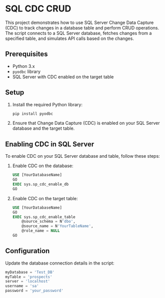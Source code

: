 # SQL CDC CRUD

This project demonstrates how to use SQL Server Change Data Capture (CDC) to track changes in a database table and perform CRUD operations. The script connects to a SQL Server database, fetches changes from a specified table, and simulates API calls based on the changes.

## Prerequisites

- Python 3.x
- `pyodbc` library
- SQL Server with CDC enabled on the target table

## Setup

1. Install the required Python library:
    ```sh
    pip install pyodbc
    ```

2. Ensure that Change Data Capture (CDC) is enabled on your SQL Server database and the target table.

## Enabling CDC in SQL Server

To enable CDC on your SQL Server database and table, follow these steps:

1. Enable CDC on the database:
    ```sql
    USE [YourDatabaseName]
    GO
    EXEC sys.sp_cdc_enable_db
    GO
    ```

2. Enable CDC on the target table:
    ```sql
    USE [YourDatabaseName]
    GO
    EXEC sys.sp_cdc_enable_table
        @source_schema = N'dbo',
        @source_name = N'YourTableName',
        @role_name = NULL
    GO
    ```

## Configuration

Update the database connection details in the script:

```python
myDatabase = 'Test_DB'
myTable = 'prospects'
server = 'localhost'
username = 'sa'
password = 'your_password'